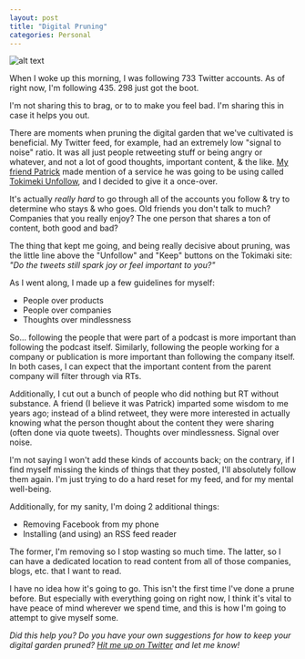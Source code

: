 ```yaml
---
layout: post
title: "Digital Pruning"
categories: Personal
---
```


![alt text][headerImg]

When I woke up this morning, I was following 733 Twitter accounts. As of right now, I'm following 435. 298 just got the boot.

I'm not sharing this to brag, or to to make you feel bad. I'm sharing this in case it helps you out.

<!-- more -->

There are moments when pruning the digital garden that we've cultivated is beneficial. My Twitter feed, for example, had an extremely low "signal to noise" ratio. It was all just people retweeting stuff or being angry or whatever, and not a lot of good thoughts, important content, & the like. [My friend Patrick][patrick] made mention of a service he was going to be using called [Tokimeki Unfollow][tokimeki], and I decided to give it a once-over.

It's actually *really hard* to go through all of the accounts you follow & try to determine who stays & who goes. Old friends you don't talk to much? Companies that you really enjoy? The one person that shares a ton of content, both good and bad?

The thing that kept me going, and being really decisive about pruning, was the little line above the "Unfollow" and "Keep" buttons on the Tokimaki site: *"Do the tweets still spark joy or feel important to you?"*

As I went along, I made up a few guidelines for myself:

- People over products
- People over companies
- Thoughts over mindlessness

So... following the people that were part of a podcast is more important than following the podcast itself. Similarly, following the people working for a company or publication is more important than following the company itself. In both cases, I can expect that the important content from the parent company will filter through via RTs.

Additionally, I cut out a bunch of people who did nothing but RT without substance. A friend (I believe it was Patrick) imparted some wisdom to me years ago; instead of a blind retweet, they were more interested in actually knowing what the person thought about the content they were sharing (often done via quote tweets). Thoughts over mindlessness. Signal over noise.

I'm not saying I won't add these kinds of accounts back; on the contrary, if I find myself missing the kinds of things that they posted, I'll absolutely follow them again. I'm just trying to do a hard reset for my feed, and for my mental well-being.

Additionally, for my sanity, I'm doing 2 additional things:

- Removing Facebook from my phone
- Installing (and using) an RSS feed reader

The former, I'm removing so I stop wasting so much time. The latter, so I can have a dedicated location to read content from all of those companies, blogs, etc. that I want to read.

I have no idea how it's going to go. This isn't the first time I've done a prune before. But especially with everything going on right now, I think it's vital to have peace of mind wherever we spend time, and this is how I'm going to attempt to give myself some.

*Did this help you? Do you have your own suggestions for how to keep your digital garden pruned? [Hit me up on Twitter][twitter] and let me know!*

[headerImg]: https://hips.hearstapps.com/hmg-prod.s3.amazonaws.com/images/pruning-garden-1521648761.jpg
[patrick]: https://twitter.com/patrickrhone/status/1276588576042516481
[tokimeki]: https://tokimeki-unfollow.glitch.me/
[twitter]: http://twitter.com/niclake